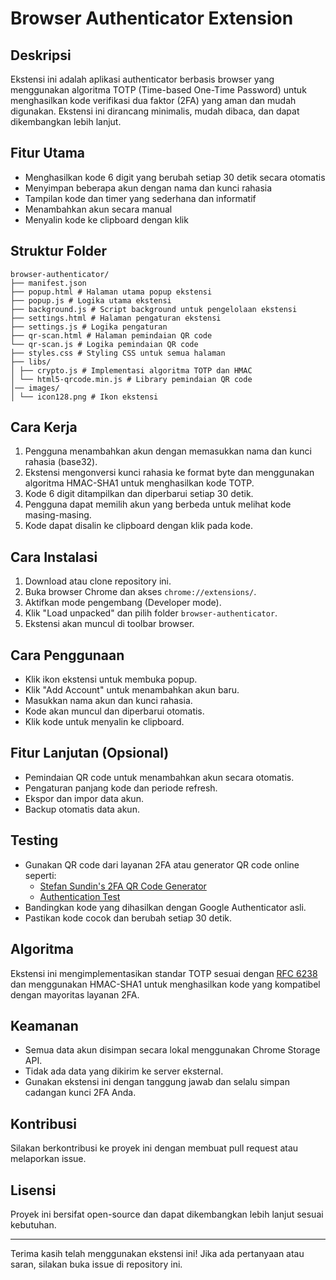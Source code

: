 # Browser Authenticator Extension

## Deskripsi
Ekstensi ini adalah aplikasi authenticator berbasis browser yang menggunakan algoritma TOTP (Time-based One-Time Password) untuk menghasilkan kode verifikasi dua faktor (2FA) yang aman dan mudah digunakan. Ekstensi ini dirancang minimalis, mudah dibaca, dan dapat dikembangkan lebih lanjut.

## Fitur Utama
- Menghasilkan kode 6 digit yang berubah setiap 30 detik secara otomatis
- Menyimpan beberapa akun dengan nama dan kunci rahasia
- Tampilan kode dan timer yang sederhana dan informatif
- Menambahkan akun secara manual
- Menyalin kode ke clipboard dengan klik

## Struktur Folder
```
browser-authenticator/
├── manifest.json
├── popup.html # Halaman utama popup ekstensi
├── popup.js # Logika utama ekstensi
├── background.js # Script background untuk pengelolaan ekstensi
├── settings.html # Halaman pengaturan ekstensi
├── settings.js # Logika pengaturan
├── qr-scan.html # Halaman pemindaian QR code
└── qr-scan.js # Logika pemindaian QR code
├── styles.css # Styling CSS untuk semua halaman
├── libs/
│ ├── crypto.js # Implementasi algoritma TOTP dan HMAC
│ └── html5-qrcode.min.js # Library pemindaian QR code
│── images/
│ └── icon128.png # Ikon ekstensi
```

## Cara Kerja
1. Pengguna menambahkan akun dengan memasukkan nama dan kunci rahasia (base32).
2. Ekstensi mengonversi kunci rahasia ke format byte dan menggunakan algoritma HMAC-SHA1 untuk menghasilkan kode TOTP.
3. Kode 6 digit ditampilkan dan diperbarui setiap 30 detik.
4. Pengguna dapat memilih akun yang berbeda untuk melihat kode masing-masing.
5. Kode dapat disalin ke clipboard dengan klik pada kode.

## Cara Instalasi
1. Download atau clone repository ini.
2. Buka browser Chrome dan akses `chrome://extensions/`.
3. Aktifkan mode pengembang (Developer mode).
4. Klik "Load unpacked" dan pilih folder `browser-authenticator`.
5. Ekstensi akan muncul di toolbar browser.

## Cara Penggunaan
- Klik ikon ekstensi untuk membuka popup.
- Klik "Add Account" untuk menambahkan akun baru.
- Masukkan nama akun dan kunci rahasia.
- Kode akan muncul dan diperbarui otomatis.
- Klik kode untuk menyalin ke clipboard.

## Fitur Lanjutan (Opsional)
- Pemindaian QR code untuk menambahkan akun secara otomatis.
- Pengaturan panjang kode dan periode refresh.
- Ekspor dan impor data akun.
- Backup otomatis data akun.

## Testing
- Gunakan QR code dari layanan 2FA atau generator QR code online seperti:
  - [Stefan Sundin's 2FA QR Code Generator](https://stefansundin.github.io/2fa-qr/)
  - [Authentication Test](https://authenticationtest.com/totpChallenge/)
- Bandingkan kode yang dihasilkan dengan Google Authenticator asli.
- Pastikan kode cocok dan berubah setiap 30 detik.

## Algoritma
Ekstensi ini mengimplementasikan standar TOTP sesuai dengan [RFC 6238](https://tools.ietf.org/html/rfc6238) dan menggunakan HMAC-SHA1 untuk menghasilkan kode yang kompatibel dengan mayoritas layanan 2FA.

## Keamanan
- Semua data akun disimpan secara lokal menggunakan Chrome Storage API.
- Tidak ada data yang dikirim ke server eksternal.
- Gunakan ekstensi ini dengan tanggung jawab dan selalu simpan cadangan kunci 2FA Anda.

## Kontribusi
Silakan berkontribusi ke proyek ini dengan membuat pull request atau melaporkan issue.

## Lisensi
Proyek ini bersifat open-source dan dapat dikembangkan lebih lanjut sesuai kebutuhan.

---

Terima kasih telah menggunakan ekstensi ini! Jika ada pertanyaan atau saran, silakan buka issue di repository ini.
